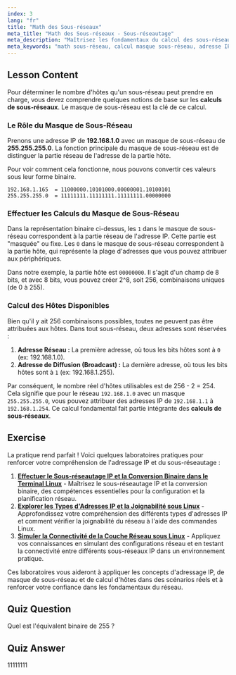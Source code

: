 ```yaml
---
index: 3
lang: "fr"
title: "Math des Sous-réseaux"
meta_title: "Math des Sous-réseaux - Sous-réseautage"
meta_description: "Maîtrisez les fondamentaux du calcul des sous-réseaux. Ce guide explique comment effectuer les calculs de masque de sous-réseau pour déterminer le nombre d'hôtes disponibles sur votre réseau. Apprenez les concepts essentiels d'adressage IP et de binaire pour le réseau Linux."
meta_keywords: "math sous-réseau, calcul masque sous-réseau, adresse IP, masque de sous-réseau, hôtes réseau, binaire, réseau Linux, calcul hôte, tutoriel débutant"
---
```


## Lesson Content

Pour déterminer le nombre d'hôtes qu'un sous-réseau peut prendre en charge, vous devez comprendre quelques notions de base sur les **calculs de sous-réseaux**. Le masque de sous-réseau est la clé de ce calcul.

### Le Rôle du Masque de Sous-Réseau

Prenons une adresse IP de **192.168.1.0** avec un masque de sous-réseau de **255.255.255.0**. La fonction principale du masque de sous-réseau est de distinguer la partie réseau de l'adresse de la partie hôte.

Pour voir comment cela fonctionne, nous pouvons convertir ces valeurs sous leur forme binaire.

```
192.168.1.165  = 11000000.10101000.00000001.10100101
255.255.255.0  = 11111111.11111111.11111111.00000000
```

### Effectuer les Calculs du Masque de Sous-Réseau

Dans la représentation binaire ci-dessus, les `1` dans le masque de sous-réseau correspondent à la partie réseau de l'adresse IP. Cette partie est "masquée" ou fixe. Les `0` dans le masque de sous-réseau correspondent à la partie hôte, qui représente la plage d'adresses que vous pouvez attribuer aux périphériques.

Dans notre exemple, la partie hôte est `00000000`. Il s'agit d'un champ de 8 bits, et avec 8 bits, vous pouvez créer 2^8, soit 256, combinaisons uniques (de 0 à 255).

### Calcul des Hôtes Disponibles

Bien qu'il y ait 256 combinaisons possibles, toutes ne peuvent pas être attribuées aux hôtes. Dans tout sous-réseau, deux adresses sont réservées :

1. **Adresse Réseau :** La première adresse, où tous les bits hôtes sont à `0` (ex: 192.168.1.0).
2. **Adresse de Diffusion (Broadcast) :** La dernière adresse, où tous les bits hôtes sont à `1` (ex: 192.168.1.255).

Par conséquent, le nombre réel d'hôtes utilisables est de 256 - 2 = 254. Cela signifie que pour le réseau `192.168.1.0` avec un masque `255.255.255.0`, vous pouvez attribuer des adresses IP de `192.168.1.1` à `192.168.1.254`. Ce calcul fondamental fait partie intégrante des **calculs de sous-réseaux**.

## Exercise

La pratique rend parfait ! Voici quelques laboratoires pratiques pour renforcer votre compréhension de l'adressage IP et du sous-réseautage :

1. **[Effectuer le Sous-réseautage IP et la Conversion Binaire dans le Terminal Linux](https://labex.io/fr/labs/comptia-perform-ip-subnetting-and-binary-conversion-in-the-linux-terminal-592782)** - Maîtrisez le sous-réseautage IP et la conversion binaire, des compétences essentielles pour la configuration et la planification réseau.
2. **[Explorer les Types d'Adresses IP et la Joignabilité sous Linux](https://labex.io/fr/labs/comptia-explore-ip-address-types-and-reachability-in-linux-592780)** - Approfondissez votre compréhension des différents types d'adresses IP et comment vérifier la joignabilité du réseau à l'aide des commandes Linux.
3. **[Simuler la Connectivité de la Couche Réseau sous Linux](https://labex.io/fr/labs/comptia-simulate-network-layer-connectivity-in-linux-592752)** - Appliquez vos connaissances en simulant des configurations réseau et en testant la connectivité entre différents sous-réseaux IP dans un environnement pratique.

Ces laboratoires vous aideront à appliquer les concepts d'adressage IP, de masque de sous-réseau et de calcul d'hôtes dans des scénarios réels et à renforcer votre confiance dans les fondamentaux du réseau.

## Quiz Question

Quel est l'équivalent binaire de 255 ?

## Quiz Answer

11111111
